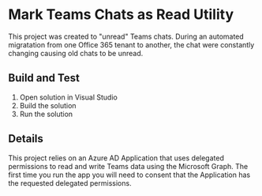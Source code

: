 # Mark Teams Chats as Read Utility

This project was created to "unread" Teams chats.  During an automated migratation from one Office 365 tenant to another, the chat were constantly changing causing old chats to be unread.

## Build and Test

1. Open solution in Visual Studio
1. Build the solution
1. Run the solution

## Details

This project relies on an Azure AD Application that uses delegated permissions to read and write Teams data using the Microsoft Graph.  The first time you run the app you will need to consent that the Application has the requested delegated permissions.
